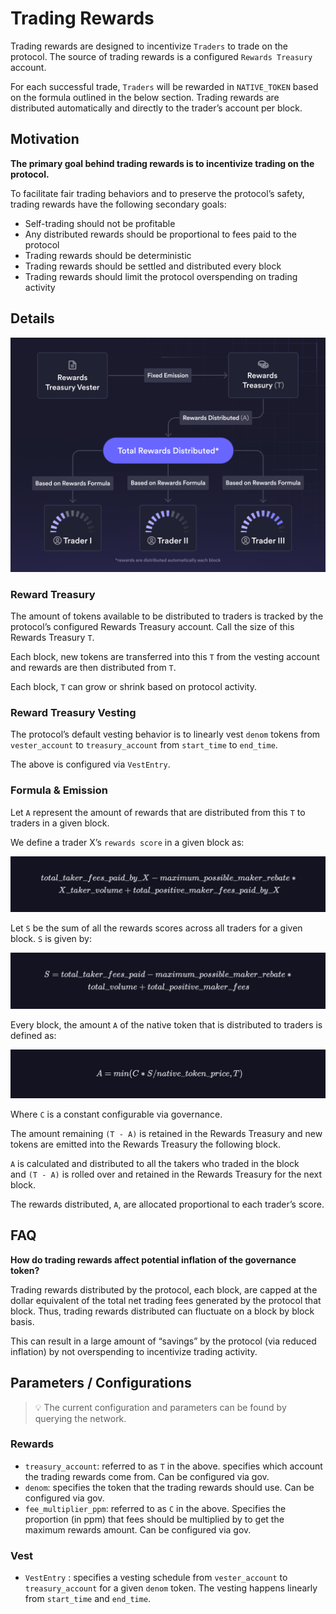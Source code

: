 # Trading Rewards

Trading rewards are designed to incentivize `Traders` to trade on the protocol. The source of trading rewards is a configured `Rewards Treasury` account.

For each successful trade, `Traders` will be rewarded in `NATIVE_TOKEN` based on the formula outlined in the below section. Trading rewards are distributed automatically and directly to the trader’s account per block.

## Motivation

**The primary goal behind trading rewards is to incentivize trading on the protocol.**

To facilitate fair trading behaviors and to preserve the protocol’s safety, trading rewards have the following secondary goals:

- Self-trading should not be profitable
- Any distributed rewards should be proportional to fees paid to the protocol
- Trading rewards should be deterministic
- Trading rewards should be settled and distributed every block
- Trading rewards should limit the protocol overspending on trading activity

## Details

![Trading Rewards](../../../artifacts/trading_rewards.png)

### Reward Treasury

The amount of tokens available to be distributed to traders is tracked by the protocol’s configured Rewards Treasury account. Call the size of this Rewards Treasury `T`. 

Each block, new tokens are transferred into this `T` from the vesting account and rewards are then distributed from `T`. 

Each block, `T` can grow or shrink based on protocol activity.

### Reward Treasury Vesting

The protocol’s default vesting behavior is to linearly vest `denom` tokens from `vester_account` to `treasury_account` from `start_time` to `end_time`.

The above is configured via `VestEntry`.

### Formula & Emission

Let `A` represent the amount of rewards that are distributed from this `T` to traders in a given block.

We define a trader X’s `rewards score` in a given block as:

![Trading Rewards Formula 1](../../../artifacts/trading_rewards_formula_1.png)

Let `S` be the sum of all the rewards scores across all traders for a given block. `S` is given by:

![Trading Rewards Formula 2](../../../artifacts/trading_rewards_formula_2.png)

Every block, the amount `A` of the native token that is distributed to traders is defined as:

![Trading Rewards Formula 3](../../../artifacts/trading_rewards_formula_3.png)

Where `C` is a constant configurable via governance.

The amount remaining `(T - A)` is retained in the Rewards Treasury and new tokens are emitted into the Rewards Treasury the following block.

`A` is calculated and distributed to all the takers who traded in the block and `(T - A)` is rolled over and retained in the Rewards Treasury for the next block.

The rewards distributed, `A`, are allocated proportional to each trader’s score.

## FAQ

**How do trading rewards affect potential inflation of the governance token?**

Trading rewards distributed by the protocol, each block, are capped at the dollar equivalent of the total net trading fees generated by the protocol that block. Thus, trading rewards distributed can fluctuate on a block by block basis.

This can result in a large amount of “savings” by the protocol (via reduced inflation) by not overspending to incentivize trading activity.

## Parameters / Configurations

> 💡 The current configuration and parameters can be found by querying the network.


### Rewards

- `treasury_account`: referred to as `T` in the above. specifies which account the trading rewards come from. Can be configured via gov.
- `denom`: specifies the token that the trading rewards should use. Can be configured via gov.
- `fee_multiplier_ppm`: referred to as `C` in the above. Specifies the proportion (in ppm) that fees should be multiplied by to get the maximum rewards amount. Can be configured via gov.

### Vest

- `VestEntry` : specifies a vesting schedule from `vester_account` to `treasury_account` for a given `denom` token. The vesting happens linearly from `start_time` and `end_time`.
